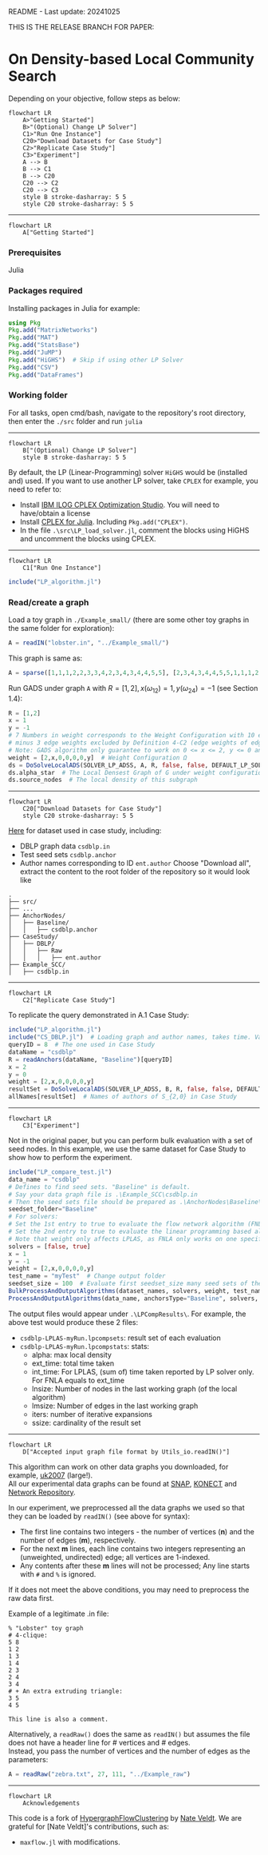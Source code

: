README - Last update: 20241025

THIS IS THE RELEASE BRANCH FOR PAPER:
# On Density-based Local Community Search

Depending on your objective, follow steps as below:
```mermaid
flowchart LR
    A>"Getting Started"]
    B>"(Optional) Change LP Solver"]
    C1>"Run One Instance"]
    C20>"Download Datasets for Case Study"]
    C2>"Replicate Case Study"]
    C3>"Experiment"]
    A --> B
    B --> C1
    B --> C20
    C20 --> C2
    C20 --> C3
    style B stroke-dasharray: 5 5
    style C20 stroke-dasharray: 5 5
```

---
```mermaid
flowchart LR
    A["Getting Started"]
```

### Prerequisites
Julia

### Packages required
Installing packages in Julia for example:
```julia
using Pkg
Pkg.add("MatrixNetworks")
Pkg.add("MAT")
Pkg.add("StatsBase")
Pkg.add("JuMP")
Pkg.add("HiGHS")  # Skip if using other LP Solver
Pkg.add("CSV")
Pkg.add("DataFrames")
```

### Working folder
For all tasks, open cmd/bash, navigate to the repository's root directory, then enter the `./src` folder and run `julia`

---
```mermaid
flowchart LR
    B["(Optional) Change LP Solver"]
    style B stroke-dasharray: 5 5
```
By default, the LP (Linear-Programming) solver `HiGHS` would be (installed and) used.
If you want to use another LP solver, take `CPLEX` for example, you need to refer to:
- Install [IBM ILOG CPLEX Optimization Studio](https://www.ibm.com/products/ilog-cplex-optimization-studio). You will need to have/obtain a license
- Install [CPLEX for Julia](https://www.ibm.com/products/ilog-cplex-optimization-studio). Including `Pkg.add("CPLEX")`.
- In the file `.\src\LP_load_solver.jl`, comment the blocks using HiGHS and uncomment the blocks using CPLEX.

---
```mermaid
flowchart LR
    C1["Run One Instance"]
```

```julia
include("LP_algorithm.jl")
```

### Read/create a graph
Load a toy graph in `./Example_small/` (there are some other toy graphs in the same folder for exploration):

```julia
A = readIN("lobster.in", "../Example_small/")
```

This graph is same as:
```julia
A = sparse([1,1,1,2,2,3,3,4,2,3,4,3,4,4,5,5], [2,3,4,3,4,4,5,5,1,1,1,2,2,3,3,4], ones(Float64, 16), 5, 5)
```

Run GADS under graph `A` with $R = [1,2], x (\omega_{12}) = 1, y (\omega_{24}) = -1$ (see Section 1.4):
```julia
R = [1,2]
x = 1
y = -1
# 7 Numbers in weight corresponds to the Weight Configuration with 10 edge weights as Definition 1 (in paper)
# minus 3 edge weights excluded by Definition 4-C2 (edge weights of edges between V_3 and V_4).
# Note: GADS algorithm only guarantee to work on 0 <= x <= 2, y <= 0 and all other weights same as below.
weight = [2,x,0,0,0,0,y]  # Weight Configuration Ω
ds = DoSolveLocalADS(SOLVER_LP_ADSS, A, R, false, false, DEFAULT_LP_SOLVER, weight)
ds.alpha_star  # The Local Densest Graph of G under weight configuration Ω and seed set R
ds.source_nodes  # The local density of this subgraph
```

---
```mermaid
flowchart LR
    C20["Download Datasets for Case Study"]
    style C20 stroke-dasharray: 5 5
```
[Here](https://drive.google.com/drive/folders/1jqJQZS0DVaiTARj90CVJS9SZ8HWjvWto) for dataset used in case study, including:
- DBLP graph data `csdblp.in`
- Test seed sets `csdblp.anchor`
- Author names corresponding to ID `ent.author`
Choose "Download all", extract the content to the root folder of the repository so it would look like
```
.
├── src/
├── ...
├── AnchorNodes/
│   ├── Baseline/
│   │   ├── csdblp.anchor
├── CaseStudy/
│   ├── DBLP/
│   │   ├── Raw
│   │   │   ├── ent.author
├── Example_SCC/
│   ├── csdblp.in
```

---
```mermaid
flowchart LR
    C2["Replicate Case Study"]
```
To replicate the query demonstrated in A.1 Case Study:

```julia
include("LP_algorithm.jl")
include("CS_DBLP.jl")  # Loading graph and author names, takes time. Variable B would be the dblp graph.
queryID = 8  # The one used in Case Study
dataName = "csdblp"
R = readAnchors(dataName, "Baseline")[queryID]
x = 2
y = 0
weight = [2,x,0,0,0,0,y]
resultSet = DoSolveLocalADS(SOLVER_LP_ADSS, B, R, false, false, DEFAULT_LP_SOLVER, weight).source_nodes  # List of ID of authors of S_{2,0} in Case Study
allNames[resultSet]  # Names of authors of S_{2,0} in Case Study
```

---
```mermaid
flowchart LR
    C3["Experiment"]
```
Not in the original paper, but you can perform bulk evaluation with a set of seed nodes.
In this example, we use the same dataset for Case Study to show how to perform the experiment.

```julia
include("LP_compare_test.jl")
data_name = "csdblp"
# Defines to find seed sets. "Baseline" is default.
# Say your data graph file is .\Example_SCC\csdblp.in
# Then the seed sets file should be prepared as .\AnchorNodes\Baseline\csdblp.anchor
seedset_folder="Baseline"
# For solvers:
# Set the 1st entry to true to evaluate the flow network algorithm (FNLA) in paper "Anchored Densest Subgraph".
# Set the 2nd entry to true to evaluate the linear programming based algorithm (LPLAS) in this paper with edge weights = weight.
# Note that weight only affects LPLAS, as FNLA only works on one specific edge weights.
solvers = [false, true]
x = 1
y = -1
weight = [2,x,0,0,0,0,y]
test_name = "myTest"  # Change output folder
seedset_size = 100  # Evaluate first seedset_size many seed sets of the aforementioned seed sets file. 0 means all in seed sets file.
BulkProcessAndOutputAlgorithms(dataset_names, solvers, weight, test_name, seedset_size)
ProcessAndOutputAlgorithms(data_name, anchorsType="Baseline", solvers, weight, test_name, seedset_size)
```
The output files would appear under `.\LPCompResults\`. For example, the above test would produce these 2 files:
- `csdblp-LPLAS-myRun.lpcompsets`: result set of each evaluation
- `csdblp-LPLAS-myRun.lpcompstats`: stats:
    - alpha: max local density
    - ext_time: total time taken
    - int_time: For LPLAS, (sum of) time taken reported by LP solver only. For FNLA equals to ext_time
    - lnsize: Number of nodes in the last working graph (of the local algorithm)
    - lmsize: Number of edges in the last working graph
    - iters: number of iterative expansions
    - ssize: cardinality of the result set





------
```mermaid
flowchart LR
    D["Accepted input graph file format by Utils_io.readIN()"]
```

This algorithm can work on other data graphs you downloaded, for example, [uk2007](http://konect.cc/networks/dimacs10-uk-2007-05/) (large!).  
All our experimental data graphs can be found at [SNAP](https://snap.stanford.edu/data/index.html), [KONECT](http://konect.cc/) and [Network Repository](https://networkrepository.com/networks.php).

In our experiment, we preprocessed all the data graphs we used so that they can be loaded by `readIN()` (see above for syntax):  
- The first line contains two integers - the number of vertices (**n**) and the number of edges (**m**), respectively.
- For the next **m** lines, each line contains two integers representing an (unweighted, undirected) edge; all vertices are 1-indexed.
- Any contents after these **m** lines will not be processed; Any line starts with `#` and `%` is ignored. 

If it does not meet the above conditions, you may need to preprocess the raw data first.

Example of a legitimate .in file:  
```
% "Lobster" toy graph
# 4-clique:
5 8  
1 2  
1 3  
1 4  
2 3  
2 4  
3 4  
# + An extra extruding triangle:
3 5  
4 5  

This line is also a comment.
```

Alternatively, a `readRaw()` does the same as `readIN()` but assumes the file does not have a header line for # vertices and # edges.  
Instead, you pass the number of vertices and the number of edges as the parameters:

```julia
A = readRaw("zebra.txt", 27, 111, "../Example_raw")
```

------
```mermaid
flowchart LR
    Acknowledgements
```

This code is a fork of [HypergraphFlowClustering](https://github.com/nveldt/HypergraphFlowClustering) by [Nate Veldt](https://github.com/nveldt). We are grateful for [Nate Veldt]'s contributions, such as:
- `maxflow.jl` with modifications.
